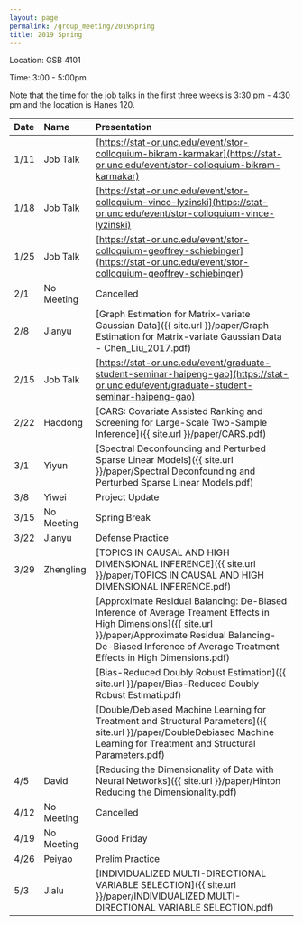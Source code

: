 ```yaml
---
layout: page
permalink: /group_meeting/2019Spring
title: 2019 Spring
---
```


Location: GSB 4101 

Time: 3:00 - 5:00pm


Note that the time for the job talks in the first three weeks is 3:30 pm - 4:30 pm and the location is Hanes 120.

| Date    | Name       | Presentation |
| :----   | :----------|:--------     |
| 1/11    | Job Talk   | [https://stat-or.unc.edu/event/stor-colloquium-bikram-karmakar](https://stat-or.unc.edu/event/stor-colloquium-bikram-karmakar) |
| 1/18    | Job Talk   |  [https://stat-or.unc.edu/event/stor-colloquium-vince-lyzinski](https://stat-or.unc.edu/event/stor-colloquium-vince-lyzinski) |
| 1/25    | Job Talk | [https://stat-or.unc.edu/event/stor-colloquium-geoffrey-schiebinger](https://stat-or.unc.edu/event/stor-colloquium-geoffrey-schiebinger) |
| 2/1    | No Meeting | Cancelled | 
| 2/8    |  Jianyu |[Graph Estimation for Matrix-variate Gaussian Data]({{ site.url }}/paper/Graph Estimation for Matrix-variate Gaussian Data - Chen_Liu_2017.pdf)   |
| 2/15    | Job Talk |  [https://stat-or.unc.edu/event/graduate-student-seminar-haipeng-gao](https://stat-or.unc.edu/event/graduate-student-seminar-haipeng-gao)     |
| 2/22   | Haodong |[CARS: Covariate Assisted Ranking and Screening for Large-Scale Two-Sample Inference]({{ site.url }}/paper/CARS.pdf)   |
| 3/1   |Yiyun|[Spectral Deconfounding and Perturbed Sparse Linear Models]({{ site.url }}/paper/Spectral Deconfounding and Perturbed Sparse Linear Models.pdf) |
| 3/8   |  Yiwei|Project Update| 
| 3/15    |  No Meeting  | Spring Break |
| 3/22    | Jianyu | Defense Practice |
| 3/29   |Zhengling|[TOPICS IN CAUSAL AND HIGH DIMENSIONAL INFERENCE]({{ site.url }}/paper/TOPICS IN CAUSAL AND HIGH DIMENSIONAL INFERENCE.pdf) |
|        |         |[Approximate Residual Balancing: De-Biased Inference of Average Treament Effects in High Dimensions]({{ site.url }}/paper/Approximate Residual Balancing- De-Biased Inference of Average Treatment Effects in High Dimensions.pdf)| 
|        |         |[Bias-Reduced Doubly Robust Estimation]({{ site.url }}/paper/Bias-Reduced Doubly Robust Estimati.pdf) |
|        |         |[Double/Debiased Machine Learning for Treatment and Structural Parameters]({{ site.url }}/paper/DoubleDebiased Machine Learning for Treatment and Structural Parameters.pdf) |
| 4/5   | David | [Reducing the Dimensionality of Data with Neural Networks]({{ site.url }}/paper/Hinton Reducing the Dimensionality.pdf) |
| 4/12   | No Meeting | Cancelled |
| 4/19    | No Meeting | Good Friday |
| 4/26    | Peiyao |    Prelim Practice      |
| 5/3    | Jialu |   [INDIVIDUALIZED MULTI-DIRECTIONAL VARIABLE SELECTION]({{ site.url }}/paper/INDIVIDUALIZED MULTI-DIRECTIONAL VARIABLE SELECTION.pdf)    |

                                                                                                                                                                                                                                                                                                                                                                                                                                                                                                                                                                                                                                                                                                                                                                                                                                                                                                                                                                                                                                                                                                                                                                                                                                                                                                                                                                                                                                          